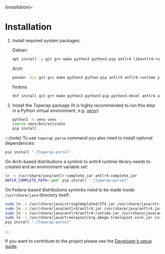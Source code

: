 (installation)=

# Installation

1. Install required system packages:

    Debian:
    ```bash
    apt install -y git g++ make python3 python3-pip antlr4 libantlr4-runtime-dev yosys npm
    ```

    Arch:
    ```bash
    pacman -Syu git gcc make python3 python-pip antlr4 antlr4-runtime yosys npm
    ```

    Fedora:
    ```bash
    dnf install git g++ make python3 python3-pip python3-devel antlr4 antlr4-cpp-runtime-devel yosys npm
    ```

2. Install the Topwrap package (It is highly recommended to run this step in a Python virtual environment, e.g. [venv](https://docs.python.org/3/library/venv.html)):

    ```bash
    python3 -m venv venv
    source venv/bin/activate
    pip install .
    ```

:::{note}
To use `topwrap parse` command you also need to install optional dependencies:
```bash
pip install ".[topwrap-parse]"
```
On Arch-based distributions a symlink to antlr4 runtime library needs to created and an environment variable set:
```bash
ln -s /usr/share/java/antlr-complete.jar antlr4-complete.jar
ANTLR_COMPLETE_PATH=`pwd` pip install ".[topwrap-parse]"
```
On Fedora-based distributions symlinks need to be made inside `/usr/share/java` directory itself:
```bash
sudo ln -s /usr/share/java/stringtemplate4/ST4.jar /usr/share/java/stringtemplate4.jar
sudo ln -s /usr/share/java/antlr4/antlr4.jar /usr/share/java/antlr4.jar
sudo ln -s /usr/share/java/antlr4/antlr4-runtime.jar /usr/share/java/antlr4-runtime.jar
sudo ln -s /usr/share/java/treelayout/org.abego.treelayout.core.jar /usr/share/java/treelayout.jar
pip install ".[topwrap-parse]"
```
:::

If you want to contribute to the project please see the [Developer's setup guide](developers_guide/setup.md).
